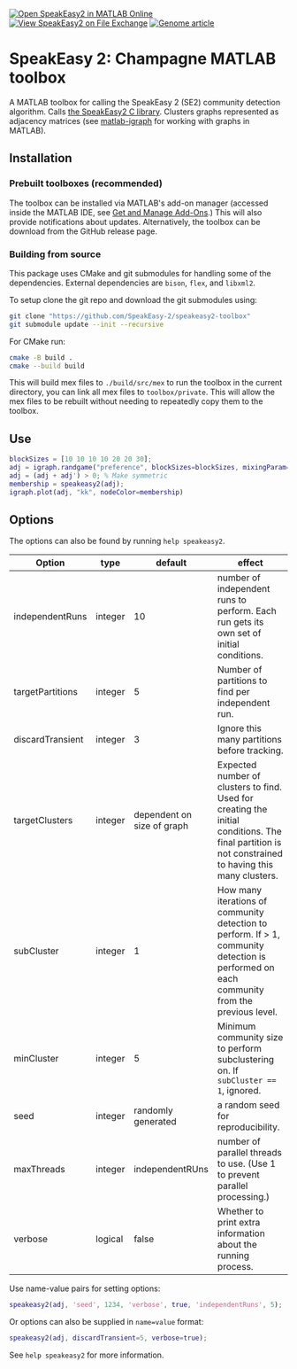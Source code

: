 [![Open SpeakEasy2 in MATLAB Online](https://www.mathworks.com/images/responsive/global/open-in-matlab-online.svg)](https://matlab.mathworks.com/open/fileexchange/v1?id=16123)
[![View SpeakEasy2 on File Exchange](https://www.mathworks.com/matlabcentral/images/matlab-file-exchange.svg)](https://www.mathworks.com/matlabcentral/fileexchange/161231-speakeasy2)
[![Genome article](https://img.shields.io/badge/publication-Genome_Biology-%2300A1D7.svg)](https://genomebiology.biomedcentral.com/articles/10.1186/s13059-023-03062-0)

# SpeakEasy 2: Champagne MATLAB toolbox

A MATLAB toolbox for calling the SpeakEasy 2 (SE2) community detection algorithm. Calls [the SpeakEasy2 C library](https://github.com/SpeakEasy-2/libspeakeasy2). Clusters graphs represented as adjacency matrices (see [matlab-igraph](https://github.com/DavidRConnell/matlab-igraph) for working with graphs in MATLAB).

## Installation

### Prebuilt toolboxes (recommended)

The toolbox can be installed via MATLAB's add-on manager (accessed inside the MATLAB IDE, see [Get and Manage Add-Ons](https://www.mathworks.com/help/matlab/matlab_env/get-add-ons.html).) This will also provide notifications about updates. Alternatively, the toolbox can be download from the GitHub release page.

### Building from source

This package uses CMake and git submodules for handling some of the dependencies. External dependencies are `bison`, `flex`, and `libxml2`.

To setup clone the git repo and download the git submodules using:

```bash
git clone "https://github.com/SpeakEasy-2/speakeasy2-toolbox"
git submodule update --init --recursive
```

For CMake run:
```bash
cmake -B build .
cmake --build build
```

This will build mex files to `./build/src/mex` to run the toolbox in the current directory, you can link all mex files to `toolbox/private`. This will allow the mex files to be rebuilt without needing to repeatedly copy them to the toolbox.

## Use

```matlab
blockSizes = [10 10 10 10 20 20 30];
adj = igraph.randgame("preference", blockSizes=blockSizes, mixingParam=0.2, repr = "full");
adj = (adj + adj') > 0; % Make symmetric
membership = speakeasy2(adj);
igraph.plot(adj, "kk", nodeColor=membership)
```

## Options

The options can also be found by running `help speakeasy2`.

| Option | type | default | effect |
|--------|------|---------|--------|
| independentRuns | integer | 10 | number of independent runs to perform. Each run gets its own set of initial conditions. |
| targetPartitions | integer | 5 | Number of partitions to find per independent run. |
| discardTransient | integer | 3 | Ignore this many partitions before tracking. |
| targetClusters | integer | dependent on size of graph | Expected number of clusters to find. Used for creating the initial conditions. The final partition is not constrained to having this many clusters. |
| subCluster | integer | 1 | How many iterations of community detection to perform. If > 1, community detection is performed on each community from the previous level. |
| minCluster | integer | 5 | Minimum community size to perform subclustering on. If `subCluster == 1`, ignored. |
| seed | integer | randomly generated | a random seed for reproducibility. |
| maxThreads | integer | independentRUns | number of parallel threads to use. (Use 1 to prevent parallel processing.)|
| verbose | logical | false | Whether to print extra information about the running process. |

Use name-value pairs for setting options:

```matlab
speakeasy2(adj, 'seed', 1234, 'verbose', true, 'independentRuns', 5);
```

Or options can also be supplied in `name=value` format:

``` matlab
speakeasy2(adj, discardTransient=5, verbose=true);
```

See `help speakeasy2` for more information.

